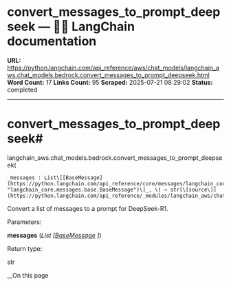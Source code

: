 # convert_messages_to_prompt_deepseek — 🦜🔗 LangChain  documentation

**URL:** https://python.langchain.com/api_reference/aws/chat_models/langchain_aws.chat_models.bedrock.convert_messages_to_prompt_deepseek.html
**Word Count:** 17
**Links Count:** 95
**Scraped:** 2025-07-21 08:29:02
**Status:** completed

---

# convert\_messages\_to\_prompt\_deepseek\#

langchain\_aws.chat\_models.bedrock.convert\_messages\_to\_prompt\_deepseek\(

    _messages : List\[[BaseMessage](https://python.langchain.com/api_reference/core/messages/langchain_core.messages.base.BaseMessage.html#langchain_core.messages.base.BaseMessage "langchain_core.messages.base.BaseMessage")\]_, \) → str[\[source\]](https://python.langchain.com/api_reference/_modules/langchain_aws/chat_models/bedrock.html#convert_messages_to_prompt_deepseek)\#     

Convert a list of messages to a prompt for DeepSeek-R1.

Parameters:     

**messages** \(_List_ _\[_[_BaseMessage_](https://python.langchain.com/api_reference/core/messages/langchain_core.messages.base.BaseMessage.html#langchain_core.messages.base.BaseMessage "langchain_core.messages.base.BaseMessage") _\]_\)

Return type:     

str

__On this page